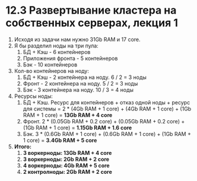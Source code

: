 # 12.3 Развертывание кластера на собственных серверах, лекция 1

1. Исходя из задачи нам нужно 31Gb RAM и 17 core.
2. Я бы разделил ноды на три пула:
   1. БД + Кэш - 6 контейнеров
   2. Приложения фронта - 5 контейнеров
   3. Бэк - 10 контейнеров
3. Кол-во контейнеров на ноду:
   1. БД + Кэш - 2 контейнера на ноду. 6 / 2 = 3 ноды
   2. Фронт - 2 контейнера на ноду. 5 / 2 = 3 ноды
   3. Бэк - 3 контейнера на ноду. 10 / 3 = 4 ноды
4. Ресурсы ноды:
   1. БД + Кэш. Ресурс для контейнеров + отказ одной ноды + ресурс для системы = 2 * (4Gb RAM + 1 core) + (4Gb RAM + 1 core) + (1Gb RAM + 1 core) = **13Gb RAM + 4 core**
   2. Фронт. 2 * (0.05Gb RAM + 0.2 core) + (0.05Gb RAM + 0.2 core) + (1Gb RAM + 1 core) = **1.15Gb RAM + 1.6 core**
   3. Бэк. 3 * (0.6Gb RAM + 1 core) + (0.6Gb RAM + 1 core) + (1Gb RAM + 1 core) = **3.4Gb RAM + 5 core**
5. **Итого:**
   1. **3 воркерноды: 13Gb RAM + 4 core**
   2. **3 воркерноды: 2Gb RAM + 2 core**
   3. **4 воркерноды: 4Gb RAM + 5 core**
   4. **2 контролноды: 2Gb RAM + 2 core**